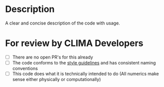 <!--
Thanks for submitting code to CLIMA, the Climate Machine.

Before continuing, please be sure you have read the [How to contribute guide for code submission](We should have this) and have:

1. Written and run all necessary tests with CLIMA by including `tests/runtests.jl`
2. Followed all necessary [style guidelines](https://climate-machine.github.io/CLIMA/latest/CodingConventions.html)
3. Identified key contributors to review this submission

If you would like to contact us, we are also available on Slack
-->


# Description

A clear and concise description of the code with usage.

<!--- Please leave the following section --->

# For review by CLIMA Developers

- [ ] There are no open PR's for this already
- [ ] The code conforms to the [style guidelines](https://climate-machine.github.io/CLIMA/latest/CodingConventions.html) and has consistent naming conventions
- [ ] This code does what it is technically intended to do (All numerics make sense either physically or computationally)
